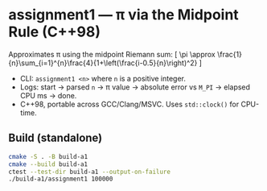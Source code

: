 # assignment1 — π via the Midpoint Rule (C++98)

Approximates π using the midpoint Riemann sum:
\[
\pi \approx \frac{1}{n}\sum_{i=1}^{n}\frac{4}{1+\left(\frac{i-0.5}{n}\right)^2}
\]

- CLI: `assignment1 <n>` where `n` is a positive integer.
- Logs: start → parsed `n` → π value → absolute error vs `M_PI` → elapsed CPU ms → done.
- C++98, portable across GCC/Clang/MSVC. Uses `std::clock()` for CPU-time.

## Build (standalone)
```bash
cmake -S . -B build-a1
cmake --build build-a1
ctest --test-dir build-a1 --output-on-failure
./build-a1/assignment1 100000
```
